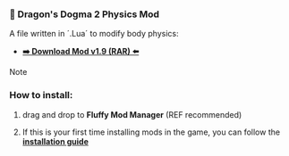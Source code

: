 ### 🐉 Dragon's Dogma 2 Physics Mod
A file written in ´.Lua´ to modify body physics:
* **[➡️ Download Mod v1.9 (RAR) ⬅️](https://github.com/mauricios11/videogame_modding/blob/main/Dragons_Dogma_2/physics/physics_enhanced.rar)**

> [!NOTE]
> ### How to install:
>
> 1. drag and drop to **Fluffy Mod Manager** (REF recommended)
> 
> 2. If this is your first time installing mods in the game, you can follow the **[installation guide](https://github.com/mauricios11/videogame_modding/tree/main/Dragons_Dogma_2)**
> 


